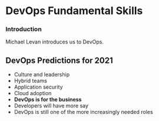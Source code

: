 # DevOps Fundamental Skills

### Introduction

Michael Levan introduces us to DevOps.

## DevOps Predictions for 2021

- Culture and leadership
- Hybrid teams
- Application security
- Cloud adoption
- **DevOps is for the business**
- Developers will have more say
- DevOps is still one of the more increasingly needed roles